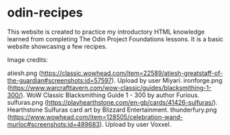 # odin-recipes
This website is created to practice my introductory HTML knowledge learned from completing The Odin Project Foundations lessons. It is a basic website showcasing a few recipes.

Image credits:

atiesh.png (https://classic.wowhead.com/item=22589/atiesh-greatstaff-of-the-guardian#screenshots:id=57597). Upload by user Miyari.
ironforge.png (https://www.warcrafttavern.com/wow-classic/guides/blacksmithing-1-300/). WoW Classic Blacksmithing Guide 1 - 300 by author Furious.
sulfuras.png (https://playhearthstone.com/en-gb/cards/41426-sulfuras/). Hearthstone Sulfuras card art by Blizzard Entertainment.
thunderfury.png (https://www.wowhead.com/item=128505/celebration-wand-murloc#screenshots:id=489683). Upload by user Voxxel.
